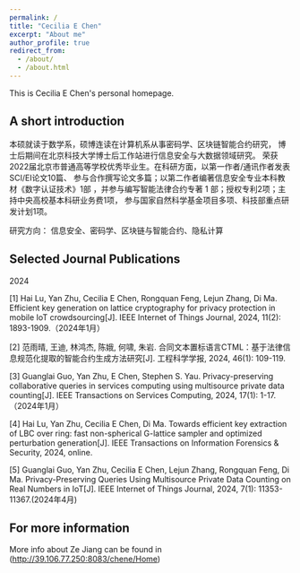 ```yaml
---
permalink: /
title: "Cecilia E Chen"
excerpt: "About me"
author_profile: true
redirect_from: 
  - /about/
  - /about.html
---
```


This is Cecilia E Chen's personal homepage. 

## A short introduction
本硕就读于数学系，硕博连读在计算机系从事密码学、区块链智能合约研究， 博士后期间在北京科技大学博士后工作站进行信息安全与大数据领域研究。 荣获2022届北京市普通高等学校优秀毕业生。在科研方面，以第一作者/通讯作者发表SCI/EI论文10篇、 参与合作撰写论文多篇；以第二作者编著信息安全专业本科教材《数字认证技术》1部 ，并参与编写智能法律合约专著 1 部；授权专利2项；主持中央高校基本科研业务费1项， 参与国家自然科学基金项目多项、科技部重点研发计划1项。

研究方向：	信息安全、密码学、区块链与智能合约、隐私计算




## Selected Journal Publications

2024

[1]	Hai Lu, Yan Zhu, Cecilia E Chen, Rongquan Feng, Lejun Zhang, Di Ma. Efficient key generation on lattice cryptography for privacy protection in mobile IoT crowdsourcing[J]. IEEE Internet of Things Journal, 2024, 11(2): 1893-1909.（2024年1月）

[2]	范雨晴, 王迪, 林鸿杰, 陈娥, 何啸, 朱岩. 合同文本置标语言CTML：基于法律信息规范化提取的智能合约生成方法研究[J]. 工程科学学报, 2024, 46(1): 109-119.

[3]	Guanglai Guo, Yan Zhu, E Chen, Stephen S. Yau. Privacy-preserving collaborative queries in services computing using multisource private data counting[J]. IEEE Transactions on Services Computing, 2024, 17(1): 1-17.（2024年1月）

[4]	Hai Lu, Yan Zhu, Cecilia E Chen, Di Ma. Towards efficient key extraction of LBC over ring: fast non-spherical G-lattice sampler and optimized perturbation generation[J]. IEEE Transactions on Information Forensics & Security, 2024, online.

[5]	Guanglai Guo, Yan Zhu, Cecilia E Chen, Lejun Zhang, Rongquan Feng, Di Ma. Privacy-Preserving Queries Using Multisource Private Data Counting on Real Numbers in IoT[J]. IEEE Internet of Things Journal, 2024, 7(1): 11353-11367.(2024年4月)



## For more information
More info about Ze Jiang can be found in (http://39.106.77.250:8083/chene/Home)
